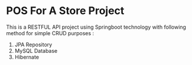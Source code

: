# POS For A Store Project
This is a RESTFUL API project using Springboot technology with following method for simple CRUD purposes :
1. JPA Repository
2. MySQL Database
3. Hibernate
